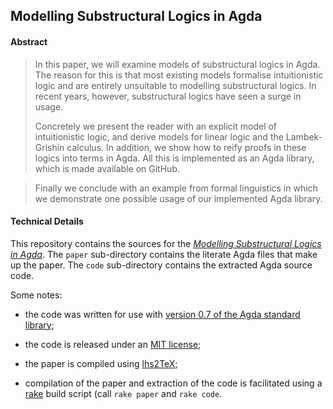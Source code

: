 ## Modelling Substructural Logics in Agda

#### Abstract

> In this paper, we will examine models of substructural logics in
> Agda. The reason for this is that most existing models formalise
> intuitionistic logic and are entirely unsuitable to modelling
> substructural logics. In recent years, however, substructural logics
> have seen a surge in usage.
>
> Concretely we present the reader with an explicit model of
> intuitionistic logic, and derive models for linear logic and the
> Lambek-Grishin calculus. In addition, we show how to reify proofs in
> these logics into terms in Agda. All this is implemented as an Agda
> library, which is made available on GitHub.

> Finally we conclude with an example from formal linguistics in which
> we demonstrate one possible usage of our implemented Agda library.

#### Technical Details

This repository contains the sources for the *[Modelling Substructural Logics in Agda](/paper.pdf)*.
The `paper` sub-directory contains the literate Agda files that make up the paper.
The `code` sub-directory contains the extracted Agda source code.

Some notes:

  - the code was written for use with [version 0.7 of the Agda standard
    library](http://www.cse.chalmers.se/~nad/software/lib-0.7.tar.gz);

  - the code is released under an [MIT license](code/LICENSE);

  - the paper is compiled using [lhs2TeX](www.andres-loeh.de/lhs2tex/);

  - compilation of the paper and extraction of the code is facilitated
    using a [rake](http://rake.rubyforge.org/) build script (call
    `rake paper` and `rake code`.

